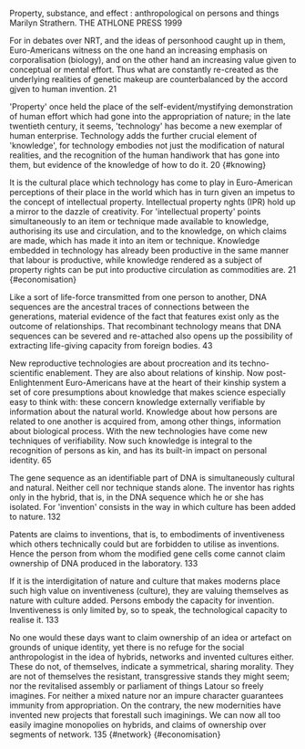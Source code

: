 ﻿Property, substance, and effect : anthropological on persons and things Marilyn Strathern. THE ATHLONE PRESS 1999

For in debates over NRT, and the ideas of personhood caught up in them, Euro-Americans witness on the one hand an  increasing emphasis on corporalisation (biology), and on the other hand an increasing value given to conceptual or mental effort. Thus what are constantly re-created as the underlying realities of genetic makeup are counterbalanced by the accord gjven to human invention. 21

'Property' once held the place of the self-evident/mystifying demonstration of human effort which had gone into the appropriation of nature; in the late twentieth century, it seems, 'technology' has become a new exemplar of human enterprise. Technology adds the further crucial element of 'knowledge', for technology embodies not just the modification of natural realities, and the recognition of the human handiwork that has gone into them, but evidence of the knowledge of how to do it. 20 {#knowing}

It is the cultural place which technology has come to play in Euro-American perceptions of their place in the world which has in turn given an impetus to the concept of intellectual property. Intellectual property nghts (IPR) hold up a mirror to the dazzle of creativity. For 'intellectual property' points simultaneously to an item or technique made available to knowledge, authorising its use and circulation, and to the knowledge, on which claims are made, which has made it into an item or technique. Knowledge embedded in technology has already been productive in the same manner that labour is productive, while knowledge rendered as a subject of property rights can be put into productive circulation as commodities are. 21 {#economisation}

Like a sort of life-force transmitted from one person to another, DNA sequences are the ancestral traces of connections between the generations, material evidence of the fact that features exist only as the outcome of relationships. That recombinant technology means that DNA sequences can be severed and re-attached also opens up the possibility of extracting life-giving capacity from foreign bodies. 43

New reproductive technologies are about procreation and its techno-scientific enablement. They are also about relations of kinship. Now post-Enlightenment Euro-Americans have at the heart of their kinship system a set of core presumptions about knowledge that makes science especially easy to think with: these concern knowledge externally verifiable by information about the natural world. Knowledge about how persons are related to one another is acquired from, among other things, information about biological process. With the new technologies have come new techniques of verifiability.  Now such knowledge is integral to the recognition of persons as kin, and has its built-in impact on personal identity. 65

The gene sequence as an identifiable part of DNA is simultaneously cultural and natural. Neither cell nor technique stands alone. The inventor has rights only in the hybrid, that is, in the  DNA sequence which he or she has isolated. For 'invention' consists in the way in which culture has been added to nature. 132

Patents are claims to inventions, that is, to embodiments of inventiveness which others technically could but are forbidden to utilise as inventions. Hence the person from whom the modified gene cells come cannot claim ownership of DNA produced in the laboratory. 133

If it is the interdigitation of nature and culture that makes moderns place such high value on inventiveness (culture), they are valuing themselves as nature with culture added. Persons embody the capacity for invention. Inventiveness is only limited by, so to speak, the technological capacity to realise it. 133

No one would these days want to claim ownership of an idea or artefact on grounds of unique identity, yet there is no refuge for the social anthropologist in the idea of hybrids, networks and invented cultures either. These do not, of themselves, indicate a symmetrical, sharing morality. They are not of themselves the resistant, transgressive stands they might seem; nor the revitalised assembly or parliament of things Latour so freely imagines. For neither a mixed nature nor an impure character guarantees immunity from appropriation. On the contrary, the new modernities have invented new projects that forestall such imaginings. We can now all too easily imagine monopolies on hybrids, and claims of ownership over segments of network. 135 {#network} {#economisation}


